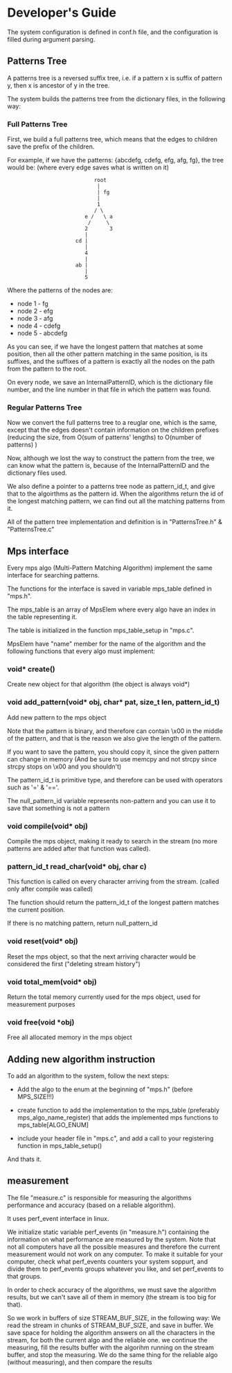 Developer's Guide
=================

The system configuration is defined in conf.h file, and the configuration is filled during argument parsing.

## Patterns Tree

A patterns tree is a reversed suffix tree, i.e. if a pattern x is suffix of pattern y, then x is ancestor of y in the tree.

The system builds the patterns tree from the dictionary files, in the following way:

### Full Patterns Tree

First, we build a full patterns tree, which means that the edges to children save the prefix of the children.

For example, if we have the patterns: {abcdefg, cdefg, efg, afg, fg}, the tree would be:
(where every edge saves what is written on it)

                                root
                                 |
                                 | fg
                                 |
                                 1
                                / \
                             e /   \ a
                              /     \
                             2       3
                             |
                          cd |
                             |
                             4
                             |
                          ab |
                             |
                             5

Where the patterns of the nodes are:
* node 1 - fg
* node 2 - efg
* node 3 - afg
* node 4 - cdefg
* node 5 - abcdefg


As you can see, if we have the longest pattern that matches at some position, then all the other pattern matching
in the same position, is its suffixes, and the suffixes of a pattern is exactly all the nodes on the path from
the pattern to the root.

On every node, we save an InternalPatternID, which is the dictionary file number, and the line number in that file
in which the pattern was found.

### Regular Patterns Tree

Now we convert the full patterns tree to a reuglar one, which is the same, except that the edges doesn't contain
information on the children prefixes (reducing the size, from O(sum of patterns' lengths) to O(number of patterns) )

Now, although we lost the way to construct the pattern from the tree, we can know what the pattern is, because
of the InternalPatternID and the dictionary files used.

We also define a pointer to a patterns tree node as pattern_id_t, and give that to the algoirthms as the pattern id.
When the algorithms return the id of the longest matching pattern, we can find out all the matching patterns from it.

All of the pattern tree implementation and definition is in "PatternsTree.h" & "PatternsTree.c"

## Mps interface

Every mps algo (Multi-Pattern Matching Algorithm) implement the same interface for searching patterns.

The functions for the interface is saved in variable mps_table defined in "mps.h".

The mps_table is an array of MpsElem where every algo have an index in the table representing it.

The table is initialized in the function mps_table_setup in "mps.c".

MpsElem have "name" member for the name of the algorithm and the following functions that every algo must implement:

### void* create()

Create new object for that algorithm (the object is always void*)

### void add_pattern(void* obj, char* pat, size_t len, pattern_id_t)

Add new pattern to the mps object

Note that the pattern is binary, and therefore can contain \x00 in the middle of the pattern,
and that is the reason we also give the length of the pattern.

If you want to save the pattern, you should copy it, since the given pattern can change in memory
(And be sure to use memcpy and not strcpy since strcpy stops on \x00 and you shouldn't)

The pattern_id_t is primitive type, and therefore can be used with operators such as '=' & '=='.

The null_pattern_id variable represents non-pattern and you can use it to save that something is not a pattern

### void compile(void* obj)

Compile the mps object, making it ready to search in the stream (no more patterns are added after that function was called).

### pattern_id_t read_char(void* obj, char c)

This function is called on every character arriving from the stream. (called only after compile was called)

The function should return the pattern_id_t of the longest pattern matches the current position.

If there is no matching pattern, return null_pattern_id

### void reset(void* obj)

Reset the mps object, so that the next arriving character would be considered the first ("deleting stream history")

### void total_mem(void* obj)

Return the total memory currently used for the mps object, used for measurement purposes

### void free(void *obj)

Free all allocated memory in the mps object

## Adding new algorithm instruction

To add an algorithm to the system, follow the next steps:

* Add the algo to the enum at the beginning of "mps.h" (before MPS_SIZE!!!)

* create function to add the implementation to the mps_table (preferably mps_algo_name_register)
  that adds the implemented mps functions to mps_table[ALGO_ENUM]

* include your header file in "mps.c", and add a call to your registering function in mps_table_setup()

And thats it.

## measurement

The file "measure.c" is responsible for measuring the algorithms performance and accuracy (based on a reliable algorithm).

It uses perf_event interface in linux.

We initialize static variable perf_events (in "measure.h") containing the information on what performance are measured by the system.
Note that not all computers have all the possible measures and therefore the current measurement would not work on any computer.
To make it suitable for your computer, check what perf_events counters your system soppurt, and divide them to perf_events groups
whatever you like, and set perf_events to that groups.

In order to check accuracy of the algorithms, we must save the algorithm results, but we can't save all of them in memory
(the stream is too big for that).

So we work in buffers of size STREAM_BUF_SIZE, in the following way:
We read the stream in chunks of STREAM_BUF_SIZE, and save in buffer.
We save space for holding the algorithm answers on all the characters in the stream, for both the current algo and the reliable one.
we continue the measuring, fill the results buffer with the algorihm running on the stream buffer, and stop the measuring.
We do the same thing for the reliable algo (without measuring), and then compare the results
